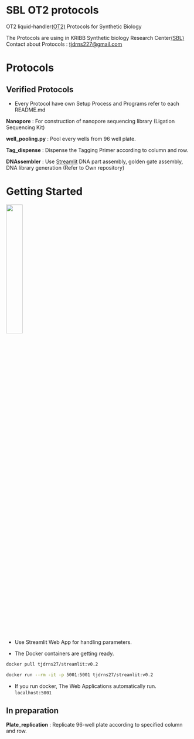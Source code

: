 # SBL OT2 protocols

OT2 liquid-handler[(OT2)](https://opentrons.com/ot-2/) Protocols for Synthetic Biology 

The Protocols are using in KRIBB Synthetic biology Research Center[(SBL)](https://oak.kribb.re.kr/handle/201005/19496/tab-browse?sort_by=2&order=DESC)  
Contact about Protocols : <tjdrns227@gmail.com>

# Protocols  

## Verified Protocols

* Every Protocol have own Setup Process and Programs refer to each README.md    
  

**Nanopore** : For construction of nanopore sequencing library (Ligation Sequencing Kit)  

**well_pooling.py** : Pool every wells from 96 well plate.  

**Tag_dispense** : Dispense the Tagging Primer according to column and row.   

**DNAssembler** : Use [Streamlit](https://docs.streamlit.io/library/get-started/installation) DNA part assembly, golden gate assembly, DNA library generation (Refer to Own repository)

# Getting Started

<img src = "https://raw.githubusercontent.com/Lelp27/automated-protocol-ot2/main/streamlit_main.png" width="30%" height="30%">

* Use Streamlit Web App for handling parameters.  

* The Docker containers are getting ready.  
``` bash
docker pull tjdrns27/streamlit:v0.2

docker run --rm -it -p 5001:5001 tjdrns27/streamlit:v0.2
```
* If you run docker, The Web Applications automatically run. `localhost:5001`

## In preparation

**Plate_replication** : Replicate 96-well plate according to specified column and row.  
